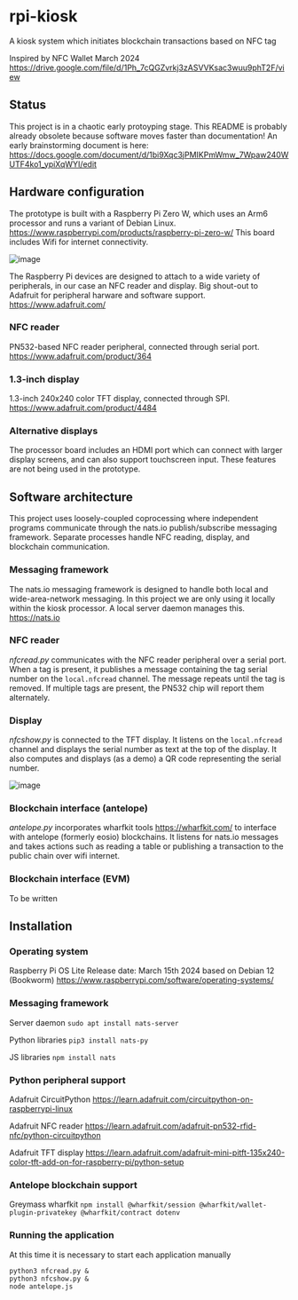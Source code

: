 # rpi-kiosk
A kiosk system which initiates blockchain transactions based on NFC tag

Inspired by NFC Wallet March 2024 https://drive.google.com/file/d/1Ph_7cQGZvrkj3zASVVKsac3wuu9phT2F/view

## Status
This project is in a chaotic early protoyping stage. This README is probably already obsolete because software moves faster than documentation!
An early brainstorming document is here: https://docs.google.com/document/d/1bi9Xqc3jPMIKPmWmw_7Wpaw240WUTF4ko1_ypiXqWYI/edit

## Hardware configuration

The prototype is built with a Raspberry Pi Zero W, which uses an Arm6 processor and runs a variant of Debian Linux. https://www.raspberrypi.com/products/raspberry-pi-zero-w/ This board includes Wifi for internet connectivity.

 ![image](https://github.com/chuck-h/rpi-kiosk/assets/2141014/5e289b77-66a3-489c-abc2-cc734429d75a)

The Raspberry Pi devices are designed to attach to a wide variety of peripherals, in our case an NFC reader and display. Big shout-out to Adafruit for peripheral harware and software support. https://www.adafruit.com/

### NFC reader
PN532-based NFC reader peripheral, connected through serial port. https://www.adafruit.com/product/364

### 1.3-inch display
1.3-inch 240x240 color TFT display, connected through SPI. https://www.adafruit.com/product/4484

### Alternative displays
The processor board includes an HDMI port which can connect with larger display screens, and can also support touchscreen input. These features are not being used in the prototype.

## Software architecture
This project uses loosely-coupled coprocessing where independent programs communicate through the nats.io publish/subscribe messaging framework. Separate processes handle NFC reading, display, and blockchain communication.

### Messaging framework
The nats.io messaging framework is designed to handle both local and wide-area-network messaging. In this project we are only using it locally within the kiosk processor. A local server daemon manages this. https://nats.io 

### NFC reader
_nfcread.py_ communicates with the NFC reader peripheral over a serial port. When a tag is present, it publishes a message containing the tag serial number on the `local.nfcread` channel. The message repeats until the tag is removed. If multiple tags are present, the PN532 chip will report them alternately.

### Display
_nfcshow.py_ is connected to the TFT display. It listens on the `local.nfcread` channel and displays the serial number as text at the top of the display. It also computes and displays (as a demo) a QR code representing the serial number.

![image](https://github.com/chuck-h/rpi-kiosk/assets/2141014/70f1f0fe-de19-47a5-8e23-da47a6baedec)

### Blockchain interface (antelope)
_antelope.py_ incorporates wharfkit tools https://wharfkit.com/ to interface with antelope (formerly eosio) blockchains. It listens for nats.io messages and takes actions such as reading a table or publishing a transaction to the public chain over wifi internet.

### Blockchain interface (EVM)
To be written

## Installation

### Operating system
Raspberry Pi OS Lite  Release date: March 15th 2024 based on Debian 12 (Bookworm) https://www.raspberrypi.com/software/operating-systems/

### Messaging framework
Server daemon `sudo apt install nats-server`

Python libraries `pip3 install nats-py`

JS libraries `npm install nats`

### Python peripheral support
Adafruit CircuitPython https://learn.adafruit.com/circuitpython-on-raspberrypi-linux

Adafruit NFC reader https://learn.adafruit.com/adafruit-pn532-rfid-nfc/python-circuitpython

Adafruit TFT display https://learn.adafruit.com/adafruit-mini-pitft-135x240-color-tft-add-on-for-raspberry-pi/python-setup

### Antelope blockchain support
Greymass wharfkit `npm install @wharfkit/session @wharfkit/wallet-plugin-privatekey @wharfkit/contract dotenv`

### Running the application
At this time it is necessary to start each application manually
```
python3 nfcread.py &
python3 nfcshow.py &
node antelope.js
```



